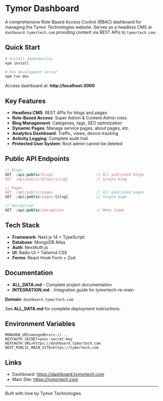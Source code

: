# Tymor Dashboard

A comprehensive Role-Based Access Control (RBAC) dashboard for managing the Tymor Technologies website. Serves as a headless CMS at `dashboard.tymortech.com` providing content via REST APIs to `tymortech.com`.

## Quick Start

```bash
# Install dependencies
npm install

# Run development server
npm run dev
```

Access dashboard at: **http://localhost:3000**


## Key Features

- **Headless CMS**: REST APIs for blogs and pages
- **Role-Based Access**: Super Admin & Content Admin roles
- **Blog Management**: Categories, tags, SEO optimization
- **Dynamic Pages**: Manage service pages, about pages, etc.
- **Analytics Dashboard**: Traffic, views, device tracking
- **Activity Logging**: Complete audit trail
- **Protected User System**: Root admin cannot be deleted

## Public API Endpoints

```javascript
// Blogs
GET  /api/public/blogs                    // All published blogs
GET  /api/public/blogs/{slug}             // Single blog

// Pages  
GET  /api/public/pages                    // All published pages
GET  /api/public/pages/{slug}             // Single page

// Navigation
GET  /api/public/navigation               // Menu items
```

## Tech Stack

- **Framework**: Next.js 14 + TypeScript
- **Database**: MongoDB Atlas
- **Auth**: NextAuth.js
- **UI**: Radix UI + Tailwind CSS
- **Forms**: React Hook Form + Zod

## Documentation

- **ALL_DATA.md** - Complete project documentation
- **INTEGRATION.md** - Integration guide for tymortech-re-main


**Domain**: `dashboard.tymortech.com`

See **ALL_DATA.md** for complete deployment instructions.

## Environment Variables

```env
MONGODB_URI=mongodb+srv://...
NEXTAUTH_SECRET=your-secret-key
NEXTAUTH_URL=https://dashboard.tymortech.com
NEXT_PUBLIC_MAIN_SITE=https://tymortech.com
```

## Links

- Dashboard: https://dashboard.tymortech.com
- Main Site: https://tymortech.com

---

Built with love by Tymor Technologies
